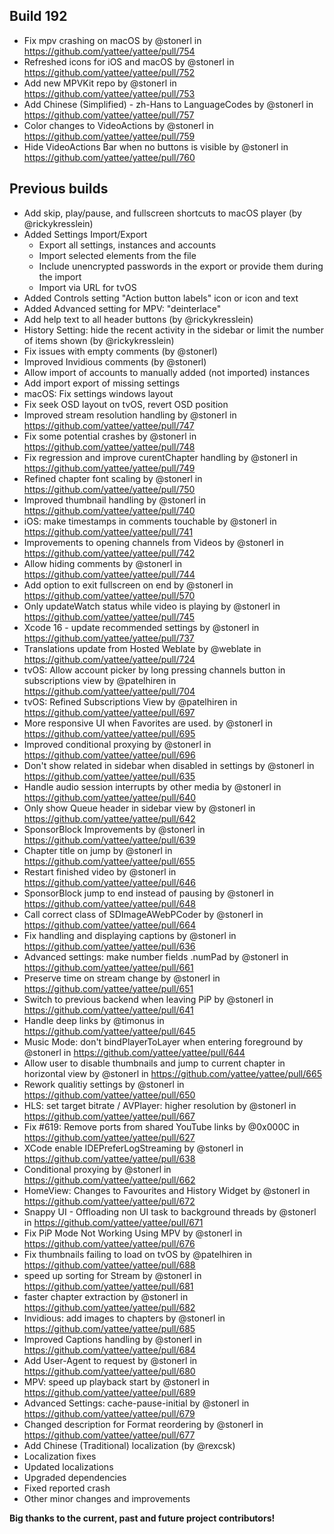 ## Build 192
* Fix mpv crashing on macOS by @stonerl in https://github.com/yattee/yattee/pull/754
* Refreshed icons for iOS and macOS by @stonerl in https://github.com/yattee/yattee/pull/752
* Add new MPVKit repo by @stonerl in https://github.com/yattee/yattee/pull/753
* Add Chinese (Simplified) - zh-Hans to LanguageCodes by @stonerl in https://github.com/yattee/yattee/pull/757
* Color changes to VideoActions by @stonerl in https://github.com/yattee/yattee/pull/759
* Hide VideoActions Bar when no buttons is visible by @stonerl in https://github.com/yattee/yattee/pull/760

## Previous builds
* Add skip, play/pause, and fullscreen shortcuts to macOS player (by @rickykresslein)
* Added Settings Import/Export
  * Export all settings, instances and accounts
  * Import selected elements from the file
  * Include unencrypted passwords in the export or provide them during the import
  * Import via URL for tvOS
* Added Controls setting "Action button labels" icon or icon and text
* Added Advanced setting for MPV: "deinterlace"
* Add help text to all header buttons (by @rickykresslein)
* History Setting: hide the recent activity in the sidebar or limit the number of items shown (by @rickykresslein)
* Fix issues with empty comments (by @stonerl)
* Improved Invidious comments (by @stonerl)
* Allow import of accounts to manually added (not imported) instances
* Add import export of missing settings
* macOS: Fix settings windows layout
* Fix seek OSD layout on tvOS, revert OSD position
* Improved stream resolution handling by @stonerl in https://github.com/yattee/yattee/pull/747
* Fix some potential crashes by @stonerl in https://github.com/yattee/yattee/pull/748
* Fix regression and improve curentChapter handling by @stonerl in https://github.com/yattee/yattee/pull/749
* Refined chapter font scaling by @stonerl in https://github.com/yattee/yattee/pull/750
* Improved thumbnail handling  by @stonerl in https://github.com/yattee/yattee/pull/740
* iOS: make timestamps in comments touchable by @stonerl in https://github.com/yattee/yattee/pull/741
* Improvements to opening channels from Videos by @stonerl in https://github.com/yattee/yattee/pull/742
* Allow hiding comments by @stonerl in https://github.com/yattee/yattee/pull/744
* Add option to exit fullscreen on end by @stonerl in https://github.com/yattee/yattee/pull/570
* Only updateWatch status while video is playing by @stonerl in https://github.com/yattee/yattee/pull/745
* Xcode 16 - update recommended settings by @stonerl in https://github.com/yattee/yattee/pull/737
* Translations update from Hosted Weblate by @weblate in https://github.com/yattee/yattee/pull/724
* tvOS: Allow account picker by long pressing channels button in subscriptions view by @patelhiren in https://github.com/yattee/yattee/pull/704
* tvOS: Refined Subscriptions View by @patelhiren in https://github.com/yattee/yattee/pull/697
* More responsive UI when Favorites are used. by @stonerl in https://github.com/yattee/yattee/pull/695
* Improved conditional proxying by @stonerl in https://github.com/yattee/yattee/pull/696
* Don't show related in sidebar when disabled in settings by @stonerl in https://github.com/yattee/yattee/pull/635
* Handle audio session interrupts by other media by @stonerl in https://github.com/yattee/yattee/pull/640
* Only show Queue header in sidebar view by @stonerl in https://github.com/yattee/yattee/pull/642
* SponsorBlock Improvements by @stonerl in https://github.com/yattee/yattee/pull/639
* Chapter title on jump by @stonerl in https://github.com/yattee/yattee/pull/655
* Restart finished video by @stonerl in https://github.com/yattee/yattee/pull/646
* SponsorBlock jump to end instead of pausing by @stonerl in https://github.com/yattee/yattee/pull/648
* Call correct class of  SDImageAWebPCoder by @stonerl in https://github.com/yattee/yattee/pull/664
* Fix handling and displaying captions by @stonerl in https://github.com/yattee/yattee/pull/636
* Advanced settings: make number fields .numPad by @stonerl in https://github.com/yattee/yattee/pull/661
* Preserve time on stream change by @stonerl in https://github.com/yattee/yattee/pull/651
* Switch to previous backend when leaving PiP by @stonerl in https://github.com/yattee/yattee/pull/641
* Handle deep links by @timonus in https://github.com/yattee/yattee/pull/645
* Music Mode: don't bindPlayerToLayer when entering foreground by @stonerl in https://github.com/yattee/yattee/pull/644
* Allow user to disable thumbnails and jump to current chapter in horizontal view by @stonerl in https://github.com/yattee/yattee/pull/665
* Rework qualitiy settings by @stonerl in https://github.com/yattee/yattee/pull/650
* HLS: set target bitrate / AVPlayer: higher resolution by @stonerl in https://github.com/yattee/yattee/pull/667
* Fix #619: Remove ports from shared YouTube links by @0x000C in https://github.com/yattee/yattee/pull/627
* XCode enable IDEPreferLogStreaming by @stonerl in https://github.com/yattee/yattee/pull/638
* Conditional proxying by @stonerl in https://github.com/yattee/yattee/pull/662
* HomeView: Changes to Favourites and History Widget by @stonerl in https://github.com/yattee/yattee/pull/672
* Snappy UI - Offloading non UI task to background threads by @stonerl in https://github.com/yattee/yattee/pull/671
* Fix PiP Mode Not Working Using MPV by @stonerl in https://github.com/yattee/yattee/pull/676
* Fix thumbnails failing to load on tvOS by @patelhiren in https://github.com/yattee/yattee/pull/688
* speed up sorting for Stream by @stonerl in https://github.com/yattee/yattee/pull/681
* faster chapter extraction by @stonerl in https://github.com/yattee/yattee/pull/682
* Invidious: add images to chapters by @stonerl in https://github.com/yattee/yattee/pull/685
* Improved Captions handling by @stonerl in https://github.com/yattee/yattee/pull/684
* Add User-Agent to request by @stonerl in https://github.com/yattee/yattee/pull/680
* MPV: speed up playback start by @stonerl in https://github.com/yattee/yattee/pull/689
* Advanced Settings: cache-pause-initial by @stonerl in https://github.com/yattee/yattee/pull/679
* Changed description for Format reordering by @stonerl in https://github.com/yattee/yattee/pull/677
* Add Chinese (Traditional) localization (by @rexcsk)
* Localization fixes
* Updated localizations
* Upgraded dependencies
* Fixed reported crash
* Other minor changes and improvements

**Big thanks to the current, past and future project contributors!**
